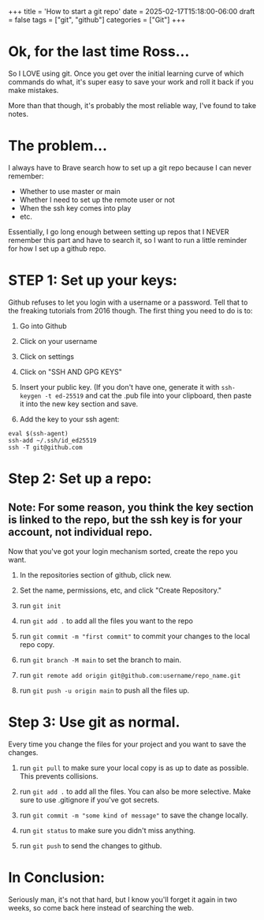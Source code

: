 +++
title = 'How to start a git repo'
date = 2025-02-17T15:18:00-06:00
draft = false
tags = ["git", "github"]
categories = ["Git"]
+++

# Ok, for the last time Ross...

So I LOVE using git. Once you get over the initial learning curve of which commands do what, it's super easy to save your work and roll it back if you make mistakes.

More than that though, it's probably the most reliable way, I've found to take notes.

# The problem...

I always have to Brave search how to set up a git repo because I can never remember:
- Whether to use master or main
- Whether I need to set up the remote user or not
- When the ssh key comes into play
- etc.

Essentially, I go long enough between setting up repos that I NEVER remember this part and have to search it, so I want to run a little reminder for how I set up a github repo.

# STEP 1: Set up your keys:

Github refuses to let you login with a username or a password. Tell that to the freaking tutorials from 2016 though. The first thing you need to do is to:

1. Go into Github

2. Click on your username

3. Click on settings

4. Click on "SSH AND GPG KEYS"

5. Insert your public key. (If you don't have one, generate it with `ssh-keygen -t ed-25519` and cat the .pub file into your clipboard, then paste it into the new key section and save.

6. Add the key to your ssh agent:

```
eval $(ssh-agent)
ssh-add ~/.ssh/id_ed25519
ssh -T git@github.com
```
# Step 2: Set up a repo:

## Note: For some reason, you think the key section is linked to the repo, but the ssh key is for your account, not individual repo.

Now that you've got your login mechanism sorted, create the repo you want.

1. In the repositories section of github, click new.

2. Set the name, permissions, etc, and click "Create Repository."

3. run `git init`

4. run `git add .` to add all the files you want to the repo

5. run `git commit -m "first commit"` to commit your changes to the local repo copy.

6. run `git branch -M main` to set the branch to main.

7. run `git remote add origin git@github.com:username/repo_name.git`

8. run `git push -u origin main` to push all the files up.

# Step 3: Use git as normal.

Every time you change the files for your project and you want to save the changes.

1. run `git pull` to make sure your local copy is as up to date as possible. This prevents collisions.

2. run `git add .` to add all the files. You can also be more selective. Make sure to use .gitignore if you've got secrets.

3. run `git commit -m "some kind of message"` to save the change locally.

4. run `git status` to make sure you didn't miss anything.

5. run `git push` to send the changes to github.

# In Conclusion:

Seriously man, it's not that hard, but I know you'll forget it again in two weeks, so come back here instead of searching the web.
